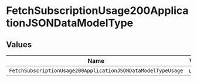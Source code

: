 # FetchSubscriptionUsage200ApplicationJSONDataModelType


## Values

| Name                                                         | Value                                                        |
| ------------------------------------------------------------ | ------------------------------------------------------------ |
| `FetchSubscriptionUsage200ApplicationJSONDataModelTypeUsage` | usage                                                        |
